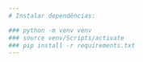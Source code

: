 ```yaml
---
# Instalar dependências:

### python -m venv venv
### source venv/Scripts/activate
### pip install -r requirements.txt
---
```

